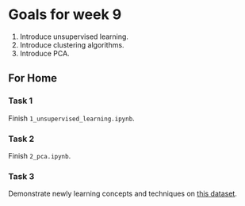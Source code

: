 # Goals for week 9

1. Introduce unsupervised learning.
2. Introduce clustering algorithms.
3. Introduce PCA.

## For Home

### Task 1

Finish `1_unsupervised_learning.ipynb`.

### Task 2

Finish `2_pca.ipynb`.

### Task 3

Demonstrate newly learning concepts and techniques on [this dataset](https://www.kaggle.com/datasets/uciml/aps-failure-at-scania-trucks-data-set).
